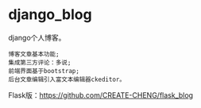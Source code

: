 # django_blog

django个人博客。

    博客文章基本功能;
    集成第三方评论：多说;
    前端界面基于bootstrap;
    后台文章编辑引入富文本编辑器ckeditor。


Flask版：<a>https://github.com/CREATE-CHENG/flask_blog</a>
